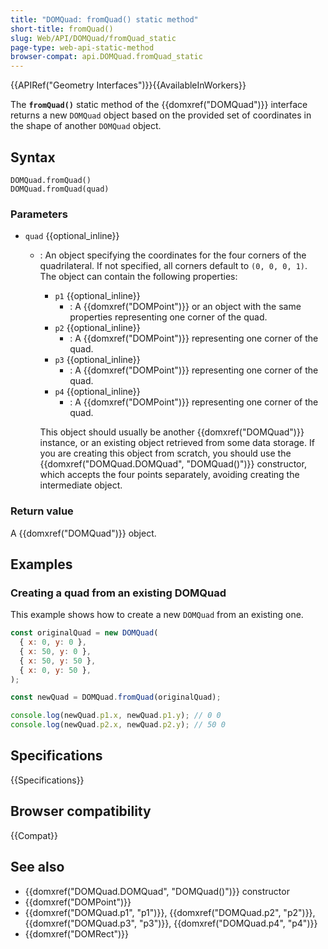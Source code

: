 ```yaml
---
title: "DOMQuad: fromQuad() static method"
short-title: fromQuad()
slug: Web/API/DOMQuad/fromQuad_static
page-type: web-api-static-method
browser-compat: api.DOMQuad.fromQuad_static
---
```


{{APIRef("Geometry Interfaces")}}{{AvailableInWorkers}}

The **`fromQuad()`** static method of the {{domxref("DOMQuad")}} interface returns a new `DOMQuad` object based on the provided set of coordinates in the shape of another `DOMQuad` object.

## Syntax

```js-nolint
DOMQuad.fromQuad()
DOMQuad.fromQuad(quad)
```

### Parameters

- `quad` {{optional_inline}}
  - : An object specifying the coordinates for the four corners of the quadrilateral. If not specified, all corners default to `(0, 0, 0, 1)`. The object can contain the following properties:
    - `p1` {{optional_inline}}
      - : A {{domxref("DOMPoint")}} or an object with the same properties representing one corner of the quad.
    - `p2` {{optional_inline}}
      - : A {{domxref("DOMPoint")}} representing one corner of the quad.
    - `p3` {{optional_inline}}
      - : A {{domxref("DOMPoint")}} representing one corner of the quad.
    - `p4` {{optional_inline}}
      - : A {{domxref("DOMPoint")}} representing one corner of the quad.

    This object should usually be another {{domxref("DOMQuad")}} instance, or an existing object retrieved from some data storage. If you are creating this object from scratch, you should use the {{domxref("DOMQuad.DOMQuad", "DOMQuad()")}} constructor, which accepts the four points separately, avoiding creating the intermediate object.

### Return value

A {{domxref("DOMQuad")}} object.

## Examples

### Creating a quad from an existing DOMQuad

This example shows how to create a new `DOMQuad` from an existing one.

```js
const originalQuad = new DOMQuad(
  { x: 0, y: 0 },
  { x: 50, y: 0 },
  { x: 50, y: 50 },
  { x: 0, y: 50 },
);

const newQuad = DOMQuad.fromQuad(originalQuad);

console.log(newQuad.p1.x, newQuad.p1.y); // 0 0
console.log(newQuad.p2.x, newQuad.p2.y); // 50 0
```

## Specifications

{{Specifications}}

## Browser compatibility

{{Compat}}

## See also

- {{domxref("DOMQuad.DOMQuad", "DOMQuad()")}} constructor
- {{domxref("DOMPoint")}}
- {{domxref("DOMQuad.p1", "p1")}}, {{domxref("DOMQuad.p2", "p2")}}, {{domxref("DOMQuad.p3", "p3")}}, {{domxref("DOMQuad.p4", "p4")}}
- {{domxref("DOMRect")}}

